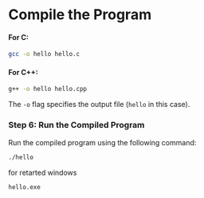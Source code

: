 # Compile the Program

#### For C:
```bash
gcc -o hello hello.c
```

#### For C++:
```bash
g++ -o hello hello.cpp
```

The `-o` flag specifies the output file (`hello` in this case).

### Step 6: Run the Compiled Program

Run the compiled program using the following command:

```bash
./hello
```
for retarted windows

```bash
hello.exe
```